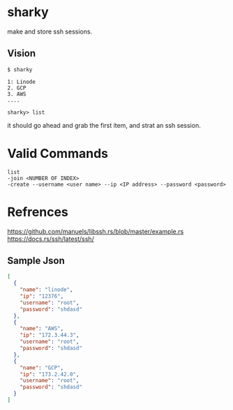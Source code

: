 # sharky
make and store ssh sessions. 



## Vision 
 ```$ sharky```

```
1: Linode
2. GCP
3. AWS
....
``` 
```sharky> list```

it should go ahead and grab the first item, and strat an ssh session.


# Valid Commands
```
list
-join <NUMBER OF INDEX>
-create --username <user name> --ip <IP address> --password <password>
```


# Refrences 
https://github.com/manuels/libssh.rs/blob/master/example.rs
https://docs.rs/ssh/latest/ssh/

## Sample Json
```json
[
  {
    "name": "linode",
    "ip": "12376",
    "username": "root",
    "password": "shdasd"
  },
  {
    "name": "AWS",
    "ip": "172.3.44.3",
    "username": "root",
    "password": "shdasd"
  },
  {
    "name": "GCP",
    "ip": "173.2.42.0",
    "username": "root",
    "password": "shdasd"
  }
]
```

